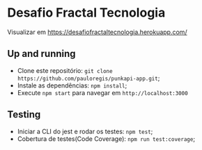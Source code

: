 # Desafio Fractal Tecnologia

Visualizar em https://desafiofractaltecnologia.herokuapp.com/

## Up and running

- Clone este repositório: `git clone https://github.com/pauloregis/punkapi-app.git`;
- Instale as dependências: `npm install`;
- Execute `npm start` para navegar em `http://localhost:3000`

## Testing

- Iniciar a CLI do jest e rodar os testes: `npm test`;
- Cobertura de testes(Code Coverage): `npm run test:coverage`;
